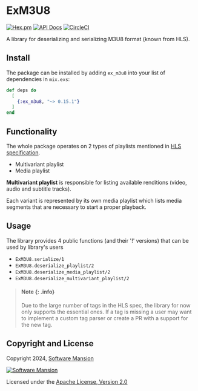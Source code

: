 # ExM3U8
[![Hex.pm](https://img.shields.io/hexpm/v/ex_m3u8.svg)](https://hex.pm/packages/ex_m3u8)
[![API Docs](https://img.shields.io/badge/api-docs-yellow.svg?style=flat)](https://hexdocs.pm/ex_m3u8/)
[![CircleCI](https://circleci.com/gh/membraneframework/ex_m3u8.svg?style=svg)](https://circleci.com/gh/membraneframework/ex_m3u8)

A library for deserializing and serializing M3U8 format (known from HLS).

## Install

The package can be installed by adding `ex_m3u8` into your list of dependencies in `mix.exs`:

```elixir
def deps do
  [
    {:ex_m3u8, "~> 0.15.1"}
  ]
end
```
## Functionality
The whole package operates on 2 types of playlists mentioned in [HLS specification](https://datatracker.ietf.org/doc/html/draft-pantos-hls-rfc8216bis).

* Multivariant playlist
* Media playlist

**Multivariant playlist** is responsible for listing available renditions (video, audio and subtitle tracks).

Each variant is represented by its own media playlist which lists media segments that
are necessary to start a proper playback.


## Usage
The library provides 4 public functions (and their '!' versions) that can be used by library's users
* `ExM3U8.serialize/1`
* `ExM3U8.deserialize_playlist/2`
* `ExM3U8.deserialize_media_playlist/2`
* `ExM3U8.deserialize_multivariant_playlist/2`


> #### Note {: .info}
>
> Due to the large number of tags in the HLS spec, the library for now only supports
> the essential ones. If a tag is missing a user may want to implement a custom tag parser
> or create a PR with a support for the new tag.

## Copyright and License

Copyright 2024, [Software Mansion](https://swmansion.com/?utm_source=git&utm_medium=readme&utm_campaign=membrane)

[![Software Mansion](https://logo.swmansion.com/logo?color=white&variant=desktop&width=200&tag=membrane-github)](https://swmansion.com/?utm_source=git&utm_medium=readme&utm_campaign=membrane)

Licensed under the [Apache License, Version 2.0](LICENSE)
